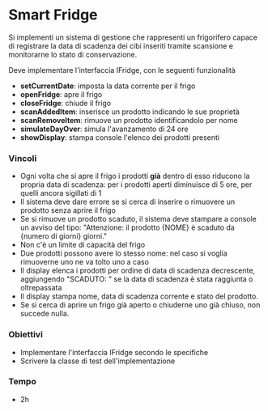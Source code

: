 # Smart Fridge

Si implementi un sistema di gestione che rappresenti un frigorifero capace di registrare la data di scadenza dei cibi inseriti tramite scansione e monitorarne lo stato di conservazione.

Deve implementare l'interfaccia IFridge, con le seguenti funzionalità

- **setCurrentDate**: imposta la data corrente per il frigo
- **openFridge**: apre il frigo
- **closeFridge**: chiude il frigo
- **scanAddedItem**: inserisce un prodotto indicando le sue proprietà
- **scanRemoveItem**: rimuove un prodotto identificandolo per nome
- **simulateDayOver**: simula l'avanzamento di 24 ore
- **showDisplay**: stampa console l'elenco dei prodotti presenti

### Vincoli

- Ogni volta che si apre il frigo i prodotti **già** dentro di esso riducono la propria data di scadenza: per i prodotti aperti diminuisce di 5 ore, per quelli ancora sigillati di 1
- Il sistema deve dare errore se si cerca di inserire o rimuovere un prodotto senza aprire il frigo
- Se si rimuove un prodotto scaduto, il sistema deve stampare a console un avviso del tipo: "Attenzione: il prodotto {NOME} è scaduto da {numero di giorni} giorni."
- Non c'è un limite di capacità del frigo
- Due prodotti possono avere lo stesso nome: nel caso si voglia rimuoverne uno ne va tolto uno a caso
- Il display elenca i prodotti per ordine di data di scadenza decrescente, aggiungendo "SCADUTO: " se la data di scadenza è stata raggiunta o oltrepassata
- Il display stampa nome, data di scadenza corrente e stato del prodotto.
- Se si cerca di aprire un frigo già aperto o chiuderne uno già chiuso, non succede nulla.

### Obiettivi

- Implementare l'interfaccia IFridge secondo le specifiche
- Scrivere la classe di test dell'implementazione

### Tempo 

- 2h